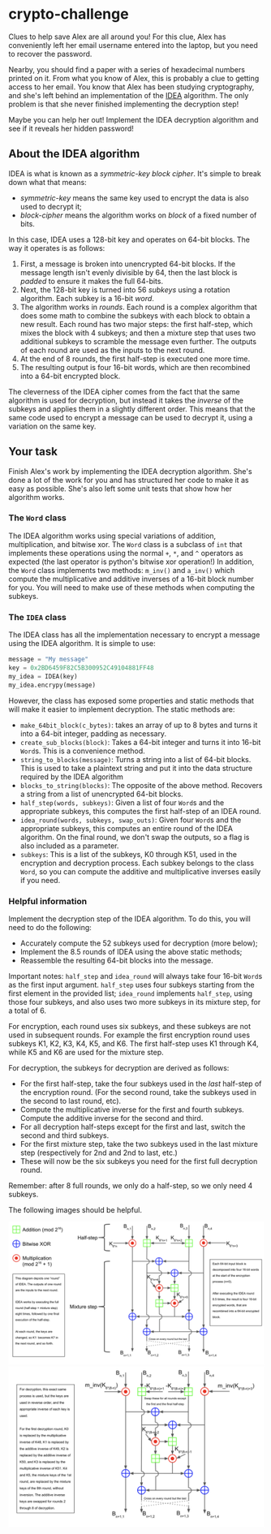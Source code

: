 # crypto-challenge

Clues to help save Alex are all around you! For this clue, Alex has conveniently left her email username entered into the laptop, but you need to recover the password.

Nearby, you should find a paper with a series of hexadecimal numbers printed on it. From what you know of Alex, this is probably a clue to getting access to her email. You know that Alex has been studying cryptography, and she's left behind an implementation of the [IDEA](https://en.wikipedia.org/wiki/International_Data_Encryption_Algorithm) algorithm. The only problem is that she never finished implementing the decryption step!

Maybe you can help her out! Implement the IDEA decryption algorithm and see if it reveals her hidden password!

## About the IDEA algorithm

IDEA is what is known as a _symmetric-key block cipher_. It's simple to break down what that means:

- _symmetric-key_ means the same key used to encrypt the data is also used to decrypt it;
- _block-cipher_ means the algorithm works on _block_ of a fixed number of bits.

In this case, IDEA uses a 128-bit key and operates on 64-bit blocks. The way it operates is as follows:

1. First, a message is broken into unencrypted 64-bit blocks. If the message length isn't evenly divisible by 64, then the last block is _padded_ to ensure it makes the full 64-bits.
2. Next, the 128-bit key is turned into 56 _subkeys_ using a rotation algorithm. Each subkey is a 16-bit _word_.
3. The algorithm works in _rounds_. Each round is a complex algorithm that does some math to combine the subkeys with each block to obtain a new result. Each round has two major steps: the first half-step, which mixes the block with 4 subkeys; and then a mixture step that uses two additional subkeys to scramble the message even further. The outputs of each round are used as the inputs to the next round.
4. At the end of 8 rounds, the first half-step is executed one more time.
5. The resulting output is four 16-bit words, which are then recombined into a 64-bit encrypted block.

The cleverness of the IDEA cipher comes from the fact that the same algorithm is used for decryption, but instead it takes the _inverse_ of the subkeys and applies them in a slightly different order. This means that the same code used to encrypt a message can be used to decrypt it, using a variation on the same key.

## Your task

Finish Alex's work by implementing the IDEA decryption algorithm. She's done a lot of the work for you and has structured her code to make it as easy as possible. She's also left some unit tests that show how her algorithm works.

### The `Word` class

The IDEA algorithm works using special variations of addition, multiplication, and bitwise xor. The `Word` class is a subclass of `int` that implements these operations using the normal `+`, `*`, and `^` operators as expected (the last operator is python's bitwise xor operation!) In addition, the `Word` class implements two methods: `m_inv()` and `a_inv()` which compute the multiplicative and additive inverses of a 16-bit block number for you. You will need to make use of these methods when computing the subkeys.

### The `IDEA` class

The IDEA class has all the implementation necessary to encrypt a message using the IDEA algorithm. It is simple to use:

```python
message = "My message"
key = 0x2BD6459F82C5B300952C49104881FF48
my_idea = IDEA(key)
my_idea.encrypy(message)
```

However, the class has exposed some properties and static methods that will make it easier to implement decryption. The static methods are:

- `make_64bit_block(c_bytes)`: takes an array of up to 8 bytes and turns it into a 64-bit integer, padding as necessary.
- `create_sub_blocks(block)`: Takes a 64-bit integer and turns it into 16-bit `Word`s. This is a convenience method.
- `string_to_blocks(message)`: Turns a string into a list of 64-bit blocks. This is used to take a plaintext string and put it into the data structure required by the IDEA algorithm
- `blocks_to_string(blocks)`: The opposite of the above method. Recovers a string from a list of unencrypted 64-bit blocks.
- `half_step(words, subkeys)`: Given a list of four `Word`s and the appropriate subkeys, this computes the first half-step of an IDEA round.
- `idea_round(words, subkeys, swap_outs)`: Given four `Word`s and the appropriate subkeys, this computes an entire round of the IDEA algorithm. On the final round, we don't swap the outputs, so a flag is also included as a parameter.
- `subkeys`: This is a list of the subkeys, K0 through K51, used in the encryption and decryption process. Each subkey belongs to the class `Word`, so you can compute the additive and multiplicative inverses easily if you need.

### Helpful information

Implement the decryption step of the IDEA algorithm. To do this, you will need to do the following:

- Accurately compute the 52 subkeys used for decryption (more below);
- Implement the 8.5 rounds of IDEA using the above static methods;
- Reassemble the resulting 64-bit blocks into the message.

Important notes: `half_step` and `idea_round` will always take four 16-bit `Word`s as the first input argument. `half_step` uses four subkeys starting from the first element in the provided list; `idea_round` implements `half_step`, using those four subkeys, and also uses two more subkeys in its mixture step, for a total of 6.

For encryption, each round uses six subkeys, and these subkeys are not used in subsequent rounds. For example the first encryption round uses subkeys K1, K2, K3, K4, K5, and K6. The first half-step uses K1 through K4, while K5 and K6 are used for the mixture step.

For decryption, the subkeys for decryption are derived as follows:

- For the first half-step, take the four subkeys used in the _last_ half-step of the encryption round. (For the second round, take the subkeys used in the second to last round, etc).
- Compute the multiplicative inverse for the first and fourth subkeys. Compute the additive inverse for the second and third.
- For all decryption half-steps except for the first and last, switch the second and third subkeys.
- For the first mixture step, take the two subkeys used in the last mixture step (respectively for 2nd and 2nd to last, etc.)
- These will now be the six subkeys you need for the first full decryption round.

Remember: after 8 full rounds, we only do a half-step, so we only need 4 subkeys.

The following images should be helpful.

![IDEA encryption](images/idea_encryption.png)
![IDEA_decryption](images/idea_decryption.png)

